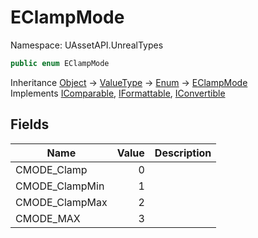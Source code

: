 # EClampMode

Namespace: UAssetAPI.UnrealTypes

```csharp
public enum EClampMode
```

Inheritance [Object](https://docs.microsoft.com/en-us/dotnet/api/system.object) → [ValueType](https://docs.microsoft.com/en-us/dotnet/api/system.valuetype) → [Enum](https://docs.microsoft.com/en-us/dotnet/api/system.enum) → [EClampMode](./uassetapi.unrealtypes.eclampmode.md)<br>
Implements [IComparable](https://docs.microsoft.com/en-us/dotnet/api/system.icomparable), [IFormattable](https://docs.microsoft.com/en-us/dotnet/api/system.iformattable), [IConvertible](https://docs.microsoft.com/en-us/dotnet/api/system.iconvertible)

## Fields

| Name | Value | Description |
| --- | --: | --- |
| CMODE_Clamp | 0 |  |
| CMODE_ClampMin | 1 |  |
| CMODE_ClampMax | 2 |  |
| CMODE_MAX | 3 |  |
